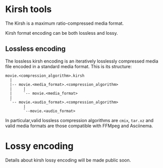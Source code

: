 # Kirsh tools

The Kirsh is a maximum ratio-compressed
media format.

Kirsh format encoding can be both
lossless and lossy.

## Lossless encoding

The lossless kirsh encoding is an iteratively
losslessly compressed media file
encoded in a standard media format.
This is its structure:

```
movie.<compression_algorithm>.kirsh
  |
  |-- movie.<media_format>.<compression_algorithm>
  |     |
  |     `-- movie.<media_format>
  |
  `-- movie.<audio_format>.<compression_algorithm>
        |
        `--movie.<audio_format>
```

In particular,valid lossless compression algorithms are
`cmix`, `tar.xz` and valid media formats are those
compatible with FFMpeg and Asciinema.

# Lossy encoding

Details about kirsh lossy encoding will be
made public soon.
